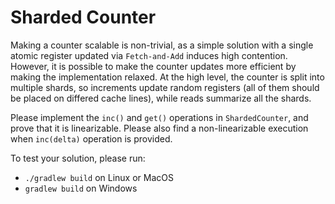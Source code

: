# Sharded Counter

Making a counter scalable is non-trivial, as a simple solution
with a single atomic register updated via `Fetch-and-Add` induces
high contention. However, it is possible to make the counter updates
more efficient by making the implementation relaxed.
At the high level, the counter is split into multiple shards, so
increments update random registers (all of them should be placed on
differed cache lines), while reads summarize all the shards.

Please implement the `inc()` and `get()` operations in `ShardedCounter`,
and prove that it is linearizable. Please also find a non-linearizable
execution when `inc(delta)` operation is provided.

To test your solution, please run:
* `./gradlew build` on Linux or MacOS
* `gradlew build` on Windows